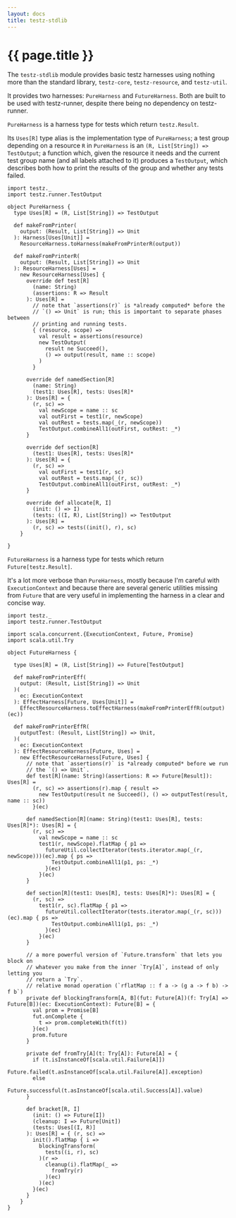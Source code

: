 ```yaml
---
layout: docs
title: testz-stdlib
---
```


# {{ page.title }}

The `testz-stdlib` module provides basic testz harnesses using nothing more
than the standard library, `testz-core`, `testz-resource`, and `testz-util`.

It provides two harnesses: `PureHarness` and `FutureHarness`. Both are built to be
used with testz-runner, despite there being no dependency on testz-runner.

`PureHarness` is a harness type for tests which return `testz.Result`.

Its `Uses[R]` type alias is the implementation type of `PureHarness`;
a test group depending on a resource `R` in `PureHarness` is an
`(R, List[String]) => TestOutput`; a function which, given the resource
it needs and the current test group name (and all labels attached to it)
produces a `TestOutput`, which describes both how to print the results
of the group and whether any tests failed.

```tut:silent
import testz._
import testz.runner.TestOutput

object PureHarness {
  type Uses[R] = (R, List[String]) => TestOutput

  def makeFromPrinter(
    output: (Result, List[String]) => Unit
  ): Harness[Uses[Unit]] =
    ResourceHarness.toHarness(makeFromPrinterR(output))

  def makeFromPrinterR(
    output: (Result, List[String]) => Unit
  ): ResourceHarness[Uses] =
    new ResourceHarness[Uses] {
      override def test[R]
        (name: String)
        (assertions: R => Result
      ): Uses[R] =
        // note that `assertions(r)` is *already computed* before the
        // `() => Unit` is run; this is important to separate phases between
        // printing and running tests.
        { (resource, scope) =>
          val result = assertions(resource)
          new TestOutput(
            result ne Succeed(),
            () => output(result, name :: scope)
          )
        }

      override def namedSection[R]
        (name: String)
        (test1: Uses[R], tests: Uses[R]*
      ): Uses[R] = {
        (r, sc) =>
          val newScope = name :: sc
          val outFirst = test1(r, newScope)
          val outRest = tests.map(_(r, newScope))
          TestOutput.combineAll1(outFirst, outRest: _*)
      }

      override def section[R]
        (test1: Uses[R], tests: Uses[R]*
      ): Uses[R] = {
        (r, sc) =>
          val outFirst = test1(r, sc)
          val outRest = tests.map(_(r, sc))
          TestOutput.combineAll1(outFirst, outRest: _*)
      }

      override def allocate[R, I]
        (init: () => I)
        (tests: ((I, R), List[String]) => TestOutput
      ): Uses[R] =
        (r, sc) => tests((init(), r), sc)
    }

}
```

`FutureHarness` is a harness type for tests which return `Future[testz.Result]`.

It's a lot more verbose than `PureHarness`, mostly because I'm careful with
`ExecutionContext` and because there are several generic utilities missing from
`Future` that are very useful in implementing the harness in a clear and concise
way.

```tut:silent
import testz._
import testz.runner.TestOutput

import scala.concurrent.{ExecutionContext, Future, Promise}
import scala.util.Try

object FutureHarness {

  type Uses[R] = (R, List[String]) => Future[TestOutput]

  def makeFromPrinterEff(
    output: (Result, List[String]) => Unit
  )(
    ec: ExecutionContext
  ): EffectHarness[Future, Uses[Unit]] =
    EffectResourceHarness.toEffectHarness(makeFromPrinterEffR(output)(ec))

  def makeFromPrinterEffR(
    outputTest: (Result, List[String]) => Unit,
  )(
    ec: ExecutionContext
  ): EffectResourceHarness[Future, Uses] =
    new EffectResourceHarness[Future, Uses] {
      // note that `assertions(r)` is *already computed* before we run
      // the `() => Unit`.
      def test[R](name: String)(assertions: R => Future[Result]): Uses[R] =
        (r, sc) => assertions(r).map { result =>
          new TestOutput(result ne Succeed(), () => outputTest(result, name :: sc))
        }(ec)

      def namedSection[R](name: String)(test1: Uses[R], tests: Uses[R]*): Uses[R] = {
        (r, sc) =>
          val newScope = name :: sc
          test1(r, newScope).flatMap { p1 =>
            futureUtil.collectIterator(tests.iterator.map(_(r, newScope)))(ec).map { ps =>
              TestOutput.combineAll1(p1, ps: _*)
            }(ec)
          }(ec)
      }

      def section[R](test1: Uses[R], tests: Uses[R]*): Uses[R] = {
        (r, sc) =>
          test1(r, sc).flatMap { p1 =>
            futureUtil.collectIterator(tests.iterator.map(_(r, sc)))(ec).map { ps =>
              TestOutput.combineAll1(p1, ps: _*)
            }(ec)
          }(ec)
      }

      // a more powerful version of `Future.transform` that lets you block on
      // whatever you make from the inner `Try[A]`, instead of only letting you
      // return a `Try`.
      // relative monad operation (`rflatMap :: f a -> (g a -> f b) -> f b`)
      private def blockingTransform[A, B](fut: Future[A])(f: Try[A] => Future[B])(ec: ExecutionContext): Future[B] = {
        val prom = Promise[B]
        fut.onComplete {
          t => prom.completeWith(f(t))
        }(ec)
        prom.future
      }

      private def fromTry[A](t: Try[A]): Future[A] = {
        if (t.isInstanceOf[scala.util.Failure[A]])
          Future.failed(t.asInstanceOf[scala.util.Failure[A]].exception)
        else
          Future.successful(t.asInstanceOf[scala.util.Success[A]].value)
      }

      def bracket[R, I]
        (init: () => Future[I])
        (cleanup: I => Future[Unit])
        (tests: Uses[(I, R)]
      ): Uses[R] = { (r, sc) =>
        init().flatMap { i =>
          blockingTransform(
            tests((i, r), sc)
          )(r =>
            cleanup(i).flatMap(_ =>
              fromTry(r)
            )(ec)
          )(ec)
        }(ec)
      }
    }
}
```
